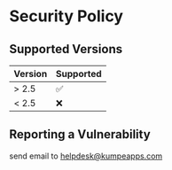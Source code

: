# Security Policy

## Supported Versions

| Version | Supported          |
| ------- | ------------------ |
| > 2.5   | :white_check_mark: |
| < 2.5   | :x:                |

## Reporting a Vulnerability

send email to <helpdesk@kumpeapps.com>
